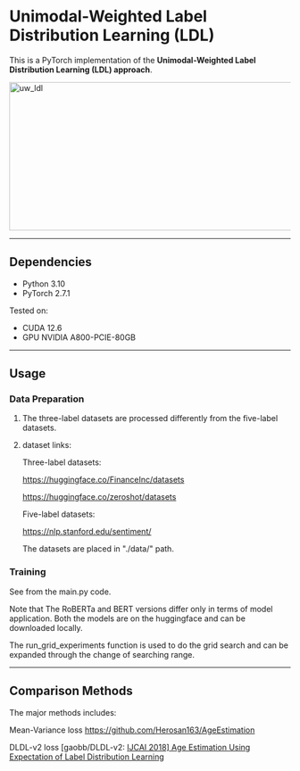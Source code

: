# Unimodal-Weighted Label Distribution Learning (LDL)

This is a PyTorch implementation of the **Unimodal-Weighted Label Distribution Learning (LDL) approach**.  

<img width="866" height="266" alt="uw_ldl" src="https://github.com/user-attachments/assets/ef998bc3-8a48-497a-b521-ae2e3931e436" />


---

## Dependencies
- Python 3.10
- PyTorch 2.7.1

Tested on:
- CUDA 12.6
- GPU NVIDIA A800-PCIE-80GB

---

## Usage
### Data Preparation
1. The three-label datasets are processed differently from the five-label datasets.

2. dataset links: 

   Three-label datasets: 

   https://huggingface.co/FinanceInc/datasets

   https://huggingface.co/zeroshot/datasets

   Five-label datasets:

   https://nlp.stanford.edu/sentiment/

   The datasets are placed in "./data/" path.



### Training

See from the main.py code.

Note that The RoBERTa and BERT versions differ only in terms of model application. Both the models are on the huggingface and can be downloaded locally.

The run_grid_experiments function is used to do the grid search and can be expanded through the change of searching range.



---

## Comparison Methods
The major methods includes:

 Mean-Variance loss https://github.com/Herosan163/AgeEstimation

DLDL-v2 loss [gaobb/DLDL-v2: [IJCAI 2018\] Age Estimation Using Expectation of Label Distribution Learning](https://github.com/gaobb/DLDL-v2)




